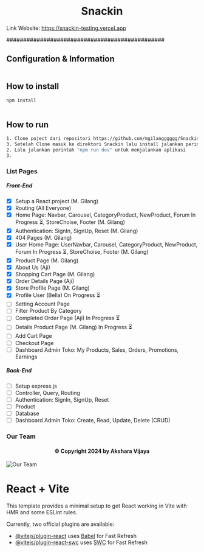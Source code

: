 
# <h1 align="center">Snackin</h1>

Link Website: https://snackin-testing.vercel.app

###############################################

## Configuration & Information
```bash
```


## How to install
```bash
npm install
```

```bash

```

## How to run
```bash
1. Clone poject dari repositori https://github.com/mgilangggggg/Snackin
3. Setelah Clone masuk ke direktori Snackin lalu install jalankan perintah "npm install" di terminal
2. Lalu jalankan perintah "npm run dev" untuk menjalankan aplikasi
3. 
```

### List Pages
##### Front-End
- [x] Setup a React project (M. Gilang)
- [x] Routing (All Everyone)
- [x] Home Page: Navbar, Carousel, CategoryProduct, NewProduct, Forum In Progress ⏳, StoreChoise, Footer (M. Gilang)
- [x] Authentication: SignIn, SignUp, Reset (M. Gilang)
- [x] 404 Pages (M. Gilang)
- [x] User Home Page: UserNavbar, Carousel, CategoryProduct, NewProduct, Forum In Progress ⏳, StoreChoise, Footer (M. Gilang)
- [x] Product Page (M. Gilang)
- [x] About Us (Aji)
- [x] Shopping Cart Page (M. Gilang)
- [x] Order Details Page (Aji)
- [x] Store Profile Page (M. Gilang)
- [x] Profile User (Bella) On Progress ⏳
- [ ] Setting Account Page
- [ ] Filter Product By Category
- [ ] Completed Order Page (Aji) In Progress ⏳
- [ ] Details Product Page (M. Gilang) In Progress ⏳
- [ ] Add Cart Page
- [ ] Checkout Page
- [ ] Dashboard Admin Toko: My Products, Sales, Orders, Promotions, Earnings
  
##### Back-End
- [ ] Setup express.js
- [ ] Controller, Query, Routing
- [ ] Authentication: SignIn, SignUp, Reset
- [ ] Product
- [ ] Database
- [ ] Dashboard Admin Toko: Create, Read, Update, Delete (CRUD)

### Our Team

<h4 align="center">©️ Copyright 2024 by Akshara Vijaya</h4>

![Our Team](https://github.com/mgilangggggg/Snackin/assets/96936728/bdfb0a84-5bb1-498d-b2c9-551a98989c5c)

# React + Vite

This template provides a minimal setup to get React working in Vite with HMR and some ESLint rules.

Currently, two official plugins are available:

- [@vitejs/plugin-react](https://github.com/vitejs/vite-plugin-react/blob/main/packages/plugin-react/README.md) uses [Babel](https://babeljs.io/) for Fast Refresh
- [@vitejs/plugin-react-swc](https://github.com/vitejs/vite-plugin-react-swc) uses [SWC](https://swc.rs/) for Fast Refresh
